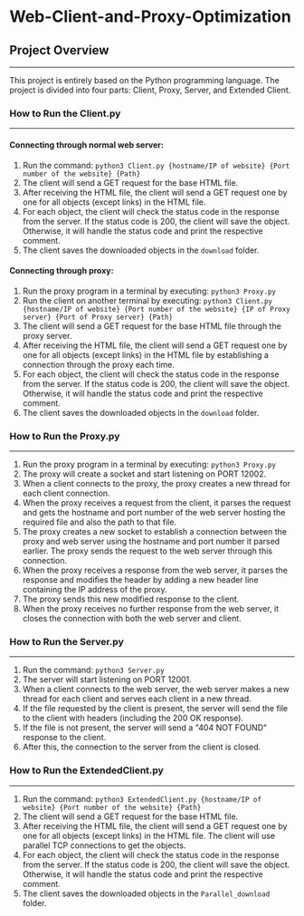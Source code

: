 # Web-Client-and-Proxy-Optimization

## Project Overview
-------------------

This project is entirely based on the Python programming language. The project is divided into four parts: Client, Proxy, Server, and Extended Client.

### How to Run the Client.py
---------------------------

#### Connecting through normal web server:

1. Run the command: `python3 Client.py {hostname/IP of website} {Port number of the website} {Path}`
2. The client will send a GET request for the base HTML file.
3. After receiving the HTML file, the client will send a GET request one by one for all objects (except links) in the HTML file.
4. For each object, the client will check the status code in the response from the server. If the status code is 200, the client will save the object. Otherwise, it will handle the status code and print the respective comment.
5. The client saves the downloaded objects in the `download` folder.

#### Connecting through proxy:

1. Run the proxy program in a terminal by executing: `python3 Proxy.py`
2. Run the client on another terminal by executing: `python3 Client.py {hostname/IP of website} {Port number of the website} {IP of Proxy server} {Port of Proxy server} {Path}`
3. The client will send a GET request for the base HTML file through the proxy server.
4. After receiving the HTML file, the client will send a GET request one by one for all objects (except links) in the HTML file by establishing a connection through the proxy each time.
5. For each object, the client will check the status code in the response from the server. If the status code is 200, the client will save the object. Otherwise, it will handle the status code and print the respective comment.
6. The client saves the downloaded objects in the `download` folder.

### How to Run the Proxy.py
---------------------------

1. Run the proxy program in a terminal by executing: `python3 Proxy.py`
2. The proxy will create a socket and start listening on PORT 12002.
3. When a client connects to the proxy, the proxy creates a new thread for each client connection.
4. When the proxy receives a request from the client, it parses the request and gets the hostname and port number of the web server hosting the required file and also the path to that file.
5. The proxy creates a new socket to establish a connection between the proxy and web server using the hostname and port number it parsed earlier. The proxy sends the request to the web server through this connection.
6. When the proxy receives a response from the web server, it parses the response and modifies the header by adding a new header line containing the IP address of the proxy.
7. The proxy sends this new modified response to the client.
8. When the proxy receives no further response from the web server, it closes the connection with both the web server and client.

### How to Run the Server.py
---------------------------

1. Run the command: `python3 Server.py`
2. The server will start listening on PORT 12001.
3. When a client connects to the web server, the web server makes a new thread for each client and serves each client in a new thread.
4. If the file requested by the client is present, the server will send the file to the client with headers (including the 200 OK response).
5. If the file is not present, the server will send a "404 NOT FOUND" response to the client.
6. After this, the connection to the server from the client is closed.

### How to Run the ExtendedClient.py
-----------------------------------

1. Run the command: `python3 ExtendedClient.py {hostname/IP of website} {Port number of the website} {Path}`
2. The client will send a GET request for the base HTML file.
3. After receiving the HTML file, the client will send a GET request one by one for all objects (except links) in the HTML file. The client will use parallel TCP connections to get the objects.
4. For each object, the client will check the status code in the response from the server. If the status code is 200, the client will save the object. Otherwise, it will handle the status code and print the respective comment.
5. The client saves the downloaded objects in the `Parallel_download` folder.
